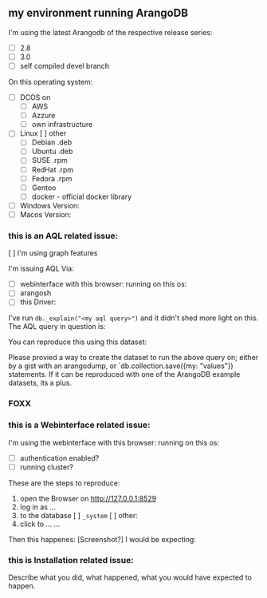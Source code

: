 ## my environment running ArangoDB
I'm using the latest Arangodb of the respective release series:
- [ ] 2.8
- [ ] 3.0
- [ ] self compiled devel branch

On this operating system:
- [ ] DCOS on
  - [ ] AWS
  - [ ] Azzure
  - [ ] own infrastructure
- [ ] Linux [ ] other
  - [ ] Debian .deb
  - [ ] Ubuntu .deb
  - [ ] SUSE   .rpm
  - [ ] RedHat .rpm
  - [ ] Fedora .rpm
  - [ ] Gentoo
  - [ ] docker - official docker library
- [ ] Windows Version: 
- [ ] Macos Version:

### this is an AQL related issue:
[ ] I'm using graph features

I'm issuing AQL Via:

- [ ] webinterface with this browser:     running on this os:
- [ ] arangosh
- [ ] this Driver:

I've run `db._explain("<my aql query>")` and it didn't shed more light on this.
The AQL query in question is:

You can reproduce this using this dataset:

Please provied a way to create the dataset to run the above query on; either by a gist with an arangodump, or `db.collection.save({my: "values"}) statements. If it can be reproduced with one of the ArangoDB example datasets, its a plus.

### FOXX



### this is a Webinterface related issue:
I'm using the webinterface with this browser:     running on this os:
- [ ] authentication enabled?
- [ ] running cluster?

These are the steps to reproduce:
1) open the Browser on http://127.0.0.1:8529
2) log in as ...
3) to the database [ ] `_system` [ ] other: 
4) click to ...
...

Then this happenes: [Screenshot?] I would be expecting: 


### this is Installation related issue:
Describe what you did, what happened, what you would have expected to happen.
